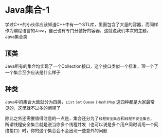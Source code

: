 # Java集合-1

学过C++的小伙伴应该知道C++中有一个STL库，里面包含了大量的容器，而同样作为编程语言的Java，自己也有专门分装好的容器，这就说我们本次的主题，Java集合类

## 顶类

Java所有的集合均实现了一个Collection接口，这个接口类似一个标准，顶一个了一个集合至少应该是什么样子

## 种类

Java中的集合大致就分为四类，`List` `Set` `Queue` `(Hash)Map` 这四种都是大家最常见的，这里就不过多的阐释了

除此之外还需要值得注意的一点是，集合还分为了`线程安全集合`和`线程不安全集合`，所谓线程安全集合就是说当你多个线程并发（也可以说是多个用户同时调用一个网络接口）时，你的这个集合会不会出现一些意外的问题





